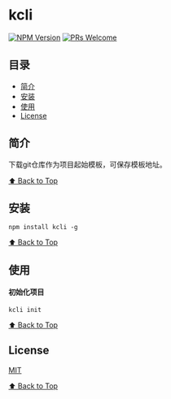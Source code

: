 # kcli

[![NPM Version](https://badge.fury.io/js/%40kk306484328%2Fkcli.svg)](https://www.npmjs.com/package/@kk306484328/kcli)
[![PRs Welcome](https://img.shields.io/badge/PRs-welcome-brightgreen.svg)](https://github.com/Sweet-KK/kcli/pulls)


## 目录

- [简介](#简介)
- [安装](#安装)
- [使用](#使用)
- [License](#license)

## 简介

下载git仓库作为项目起始模板，可保存模板地址。


[⬆ Back to Top](#目录)

## 安装

```
npm install kcli -g
```


[⬆ Back to Top](#目录)

## 使用

#### 初始化项目
```
kcli init
```

[⬆ Back to Top](#目录)


## License

[MIT](./LICENSE)

[⬆ Back to Top](#目录)
